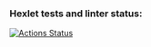 ### Hexlet tests and linter status:
[![Actions Status](https://github.com/Vladimir-Serebrennikov/java-project-78/actions/workflows/hexlet-check.yml/badge.svg)](https://github.com/Vladimir-Serebrennikov/java-project-78/actions)